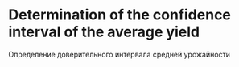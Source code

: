 # Determination of the confidence interval of the average yield

Определение доверительного интервала средней урожайности 